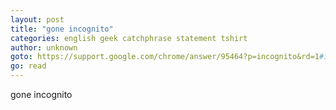 ```yaml
---
layout: post
title: "gone incognito"
categories: english geek catchphrase statement tshirt
author: unknown
goto: https://support.google.com/chrome/answer/95464?p=incognito&rd=1#incognito
go: read
---
```

gone incognito
